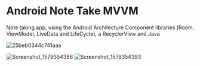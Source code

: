 # Android Note Take MVVM
Note taking app, using the Android Architecture Component libraries (Room, ViewModel, LiveData and LifeCycle), a RecyclerView and Java

![25beb0344c741aaa](https://user-images.githubusercontent.com/23746859/72664593-e68b5480-3a10-11ea-851c-85ff09de177a.png)

![Screenshot_1579354386](https://user-images.githubusercontent.com/23746859/72664594-e9864500-3a10-11ea-9799-94ab2d50c5ea.png)
![Screenshot_1579354393](https://user-images.githubusercontent.com/23746859/72664595-e9864500-3a10-11ea-9eab-2317e7041522.png)

